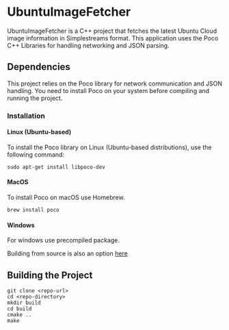 # UbuntuImageFetcher

UbuntuImageFetcher is a C++ project that fetches the latest Ubuntu Cloud image information in Simplestreams format. 
This application uses the Poco C++ Libraries for handling networking and JSON parsing.

## Dependencies

This project relies on the Poco library for network communication and JSON handling. 
You need to install Poco on your system before compiling and running the project.

### Installation

#### Linux (Ubuntu-based)

To install the Poco library on Linux (Ubuntu-based distributions), use the following command:

```
sudo apt-get install libpoco-dev
```

#### MacOS

To install Poco on macOS use Homebrew.

```
brew install poco
```

#### Windows

For windows use precompiled package.

Building from source is also an option [here](https://docs.pocoproject.org/current/00200-GettingStarted.html)

## Building the Project

```
git clone <repo-url>
cd <repo-directory>
mkdir build
cd build
cmake ..
make
```
